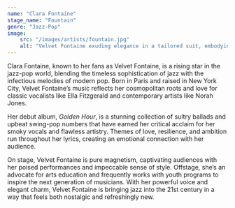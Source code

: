 ```yaml
---
name: "Clara Fontaine"
stage_name: "Fountain"
genre: "Jazz-Pop"
image: 
    src: "/images/artists/fountain.jpg"
    alt: "Velvet Fontaine exuding elegance in a tailored suit, embodying modern jazz glamour"
---
```


Clara Fontaine, known to her fans as Velvet Fontaine, is a rising star in the jazz-pop world, blending the timeless sophistication of jazz with the infectious melodies of modern pop. Born in Paris and raised in New York City, Velvet Fontaine’s music reflects her cosmopolitan roots and love for classic vocalists like Ella Fitzgerald and contemporary artists like Norah Jones.

Her debut album, *Golden Hour*, is a stunning collection of sultry ballads and upbeat swing-pop numbers that have earned her critical acclaim for her smoky vocals and flawless artistry. Themes of love, resilience, and ambition run throughout her lyrics, creating an emotional connection with her audience.

On stage, Velvet Fontaine is pure magnetism, captivating audiences with her poised performances and impeccable sense of style. Offstage, she’s an advocate for arts education and frequently works with youth programs to inspire the next generation of musicians. With her powerful voice and elegant charm, Velvet Fontaine is bringing jazz into the 21st century in a way that feels both nostalgic and refreshingly new.
